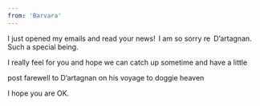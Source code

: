 ```yaml
---
from: 'Barvara'
---
```


I just opened my emails and read your news!  I am so sorry re  D’artagnan. Such a special being. 

I really feel for you and hope we can catch up sometime and have a little  

post farewell to D’artagnan on his voyage to doggie heaven 

I hope you are OK. 